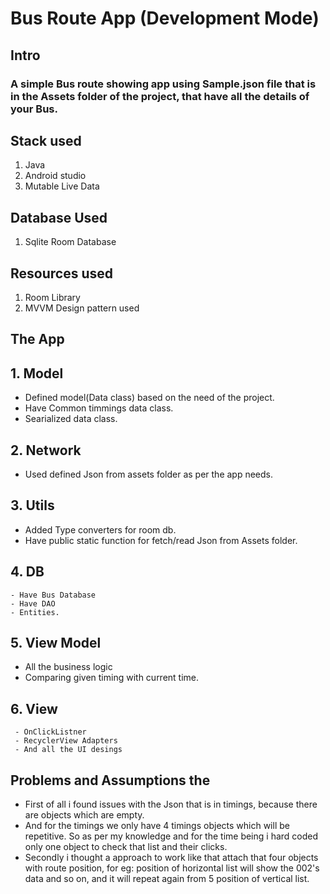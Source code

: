  # Bus Route App (Development Mode)
  
  ## Intro
  
  ### A simple Bus route showing app using Sample.json file that is in the Assets folder of the project, that have all the details of your Bus.
  
  
  ## Stack used
  
  1. Java
  2. Android studio
  3. Mutable Live Data
  
  ## Database Used
  1. Sqlite Room Database
  
  ## Resources used
  1. Room Library
  2. MVVM Design pattern used
  
  ## The App
  
  ## 1. Model
  
  - Defined model(Data class) based on the need of the project.
  - Have Common timmings data class.
  - Searialized data class.
  
  ## 2. Network
  
   - Used defined Json from assets folder as per the app needs.
   
   
   ## 3. Utils
   
   - Added Type converters for room db.
   - Have public static function for fetch/read Json from Assets folder.
   
   ## 4. DB
    
    - Have Bus Database
    - Have DAO
    - Entities.
    
  ## 5. View Model
  
   -  All the business logic
   -  Comparing given timing with current time.
   
   ## 6. View
   
     - OnClickListner
     - RecyclerView Adapters
     - And all the UI desings
  
  
 ## Problems and Assumptions the 
  - First of all i found issues with the Json that is in timings, because there are objects which are empty.
  - And for the timings we only have 4 timings objects which will be repetitive. So as per my knowledge and for the time being i hard coded only one object to check that list and their clicks.
  - Secondly i thought a approach to work like that attach that four objects with route position, for eg: position of horizontal list will show the 002's data and so on, and it will repeat again from 5 position of vertical list.
  
